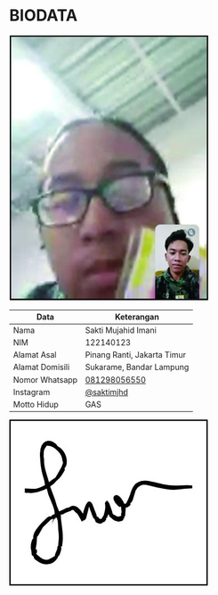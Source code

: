 # BIODATA

![Foto](123_foto.jpg)

| Data            | Keterangan |
| --------------- | ------------- |
| Nama            | Sakti Mujahid Imani |
| NIM             | 122140123 |
| Alamat Asal     | Pinang Ranti, Jakarta Timur |
| Alamat Domisili | Sukarame, Bandar Lampung |
| Nomor Whatsapp  | [081298056550](https://wa.me/+6281298056550) |
| Instagram       | [@saktimjhd](https://instagram.com/saktimjhd) |
| Motto Hidup     | GAS |

![TTD](123_ttd.jpg)
